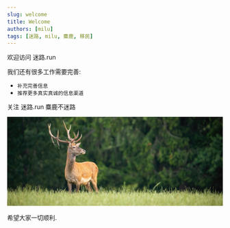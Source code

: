```yaml
---
slug: welcome
title: Welcome
authors: [milu]
tags: [迷路, milu, 麋鹿, 移民]
---
```


欢迎访问 迷路.run

我们还有很多工作需要完善:

- `补充完善信息`
- `推荐更多真实真诚的信息渠道`

关注 迷路.run 麋鹿不迷路

![Welcome](./banner.jpg)

希望大家一切顺利.
